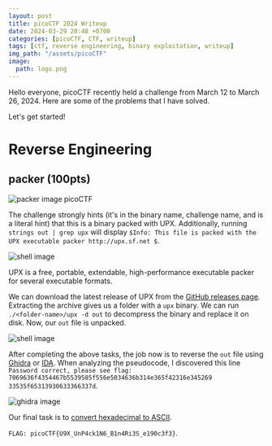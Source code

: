 ```yaml
---
layout: post
title: picoCTF 2024 Writeup
date: 2024-03-29 20:48 +0700
categories: [picoCTF, CTF, writeup]
tags: [ctf, reverse engineering, binary exploitation, writeup]
img_path: "/assets/picoCTF"
image:
  path: logo.png
---
```


Hello everyone, picoCTF recently held a challenge from March 12 to March 26, 2024. Here are some of the problems that I have solved.

Let's get started!

# Reverse Engineering

## packer (100pts)

![packer image picoCTF](/img/20240329220649.png)

The challenge strongly hints (it's in the binary name, challenge name, and is a literal hint) that this is a binary packed with UPX. Additionally, running `strings out | grep upx` will display `$Info: This file is packed with the UPX executable packer http://upx.sf.net $`.

![shell image](/img/20240329223902.png)

UPX is a free, portable, extendable, high-performance executable packer for several executable formats.

We can download the latest release of UPX from the [GitHub releases page](https://github.com/upx/upx/releases). Extracting the archive gives us a folder with a `upx` binary. We can run `./<folder-name>/upx -d out` to decompress the binary and replace it on disk. Now, our `out` file is unpacked.

![shell image](/img/20240329225456.png)

After completing the above tasks, the job now is to reverse the `out` file using [Ghidra](https://ghidra-sre.org/) or [IDA](https://hex-rays.com/ida-pro/). When analyzing the pseudocode, I discovered this line `Password correct, please see flag: 7069636f4354467b5539585f556e5034636b314e365f42316e345269 33535f65313930633366337d`.

![ghidra image](/img/20240329232511.png)

Our final task is to [convert hexadecimal to ASCII](https://www.rapidtables.com/convert/number/hex-to-ascii.html).

`FLAG: picoCTF{U9X_UnP4ck1N6_B1n4Ri3S_e190c3f3}`.
